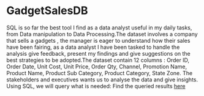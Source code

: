 # GadgetSalesDB
SQL is so far the best tool I find as a data analyst useful in my daily tasks, from Data manipulation to Data Processing.The dataset involves a company that sells a gadgets , the manager is eager to understand how their sales have been fairing, as a data analyst I have been tasked to handle the analysis give feedback, present my findings and give suggestions on the best strategies to be adopted.The dataset contain 12 columns : Order ID,	Order Date,	 Unit Cost,	 Unit Price,	Order Qty,	Channel,	Promotion Name,	Product Name,	Product Sub Category,	Product Category,	State	Zone.
The stakeholders and executives wants us to analyse the data and give insights. 
Using SQL, we will query what is needed:
Find the queried results [here](https://github.com/mutheu-eng/GadgetSalesDB/blob/main/gadgetS.sql)
  
